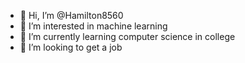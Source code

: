 - 👋 Hi, I’m @Hamilton8560
- 👀 I’m interested in machine learning
- 🌱 I’m currently learning computer science in college
- 💞️ I’m looking to get a job


<!---
Hamilton8560/Hamilton8560 is a ✨ special ✨ repository because its `README.md` (this file) appears on your GitHub profile.
You can click the Preview link to take a look at your changes.
--->
